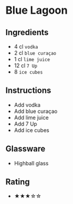# Blue Lagoon

## Ingredients
- 4 cl `vodka`
- 2 cl `blue curaçao`
- 1 cl `lime juice`
- 12 cl `7 Up`
- 8 `ice cubes`

## Instructions
- Add vodka
- Add blue curaçao
- Add lime juice
- Add 7 Up
- Add ice cubes

## Glassware
- Highball glass

## Rating
- ★★★☆☆